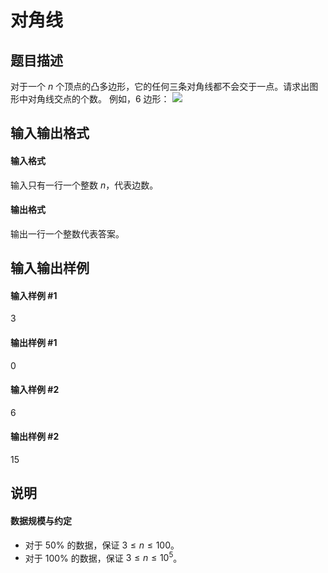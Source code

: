 
# 对角线
## 题目描述
对于一个 $n$ 个顶点的凸多边形，它的任何三条对角线都不会交于一点。请求出图形中对角线交点的个数。
例如，$6$ 边形：
![](https://cdn.luogu.com.cn/upload/pic/6023.png)
## 输入输出格式
#### 输入格式

输入只有一行一个整数 $n$，代表边数。
#### 输出格式

输出一行一个整数代表答案。
## 输入输出样例
#### 输入样例 #1
3
#### 输出样例 #1
0
#### 输入样例 #2
6
#### 输出样例 #2
15
## 说明
#### 数据规模与约定
- 对于 $50 \%$ 的数据，保证 $3 \leq n \leq 100$。
- 对于 $100 \%$ 的数据，保证 $3 \leq n \leq 10^5$。
